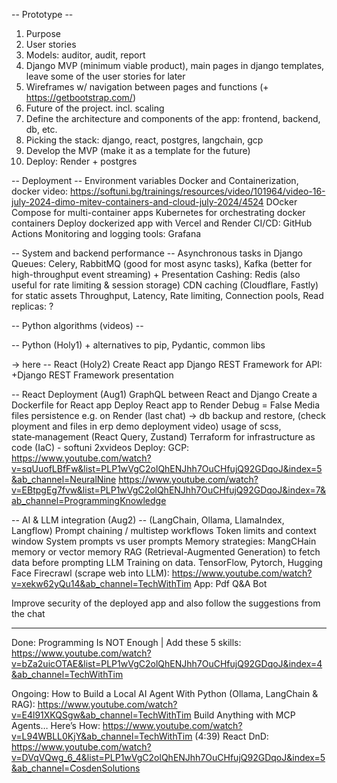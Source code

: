 -- Prototype --
1. Purpose
2. User stories
3. Models: auditor, audit, report
4. Django MVP (minimum viable product), main pages in django templates, leave some of the user stories for later
5. Wireframes w/ navigation between pages and functions (+ https://getbootstrap.com/)
6. Future of the project. incl. scaling
7. Define the architecture and components of the app: frontend, backend, db, etc.
8. Picking the stack: django, react, postgres, langchain, gcp
9. Develop the MVP (make it as a template for the future)
10. Deploy: Render + postgres


-- Deployment --
Environment variables
Docker and Containerization, docker video: https://softuni.bg/trainings/resources/video/101964/video-16-july-2024-dimo-mitev-containers-and-cloud-july-2024/4524
DOcker Compose for multi-container apps
Kubernetes for orchestrating docker containers
Deploy dockerized app with Vercel and Render
CI/CD: GitHub Actions
Monitoring and logging tools: Grafana


-- System and backend performance --
Asynchronous tasks in Django
Queues: Celery, RabbitMQ (good for most async tasks), Kafka (better for high-throughput event streaming) + Presentation
Cashing: Redis (also useful for rate limiting & session storage)
CDN caching (Cloudflare, Fastly) for static assets
Throughput, Latency, Rate limiting, Connection pools, Read replicas: ?


-- Python algorithms (videos) --


-- Python (Holy1) + alternatives to pip, Pydantic, common libs


-> here
-- React (Holy2)
Create React app
Django REST Framework for API: +Django REST Framework presentation


-- React Deployment (Aug1)
GraphQL between React and Django
Create a Dockerfile for React app
Deploy React app to Render
Debug = False
Media files persistence e.g. on Render (last chat) -> db backup and restore, (check ployment and files in erp demo deployment video)
usage of scss, state‑management (React Query, Zustand)
Terraform for infrastructure as code (IaC) - softuni 2xvideos
Deploy: GCP: 
https://www.youtube.com/watch?v=sqUuofLBfFw&list=PLP1wVgC2olQhENJhh7OuCHfujQ92GDqoJ&index=5&ab_channel=NeuralNine
https://www.youtube.com/watch?v=EBtpgEg7fvw&list=PLP1wVgC2olQhENJhh7OuCHfujQ92GDqoJ&index=7&ab_channel=ProgrammingKnowledge


-- AI & LLM integration (Aug2) --  (LangChain, Ollama, LlamaIndex, Langflow)
Prompt chaining / multistep workflows
Token limits and context window
System prompts vs user prompts
Memory strategies: MangCHain memory or vector memory
RAG (Retrieval-Augmented Generation) to fetch data before prompting
LLM Training on data. TensorFlow, Pytorch, Hugging Face
Firecrawl (scrape web into LLM): https://www.youtube.com/watch?v=xekw62yQu14&ab_channel=TechWithTim
App: Pdf Q&A Bot


Improve security of the deployed app and also follow the suggestions from the chat


-------------------------------------------------------------------------
Done:
Programming Is NOT Enough | Add these 5 skills: https://www.youtube.com/watch?v=bZa2uicOTAE&list=PLP1wVgC2olQhENJhh7OuCHfujQ92GDqoJ&index=4&ab_channel=TechWithTim

Ongoing:
How to Build a Local AI Agent With Python (Ollama, LangChain & RAG): https://www.youtube.com/watch?v=E4l91XKQSgw&ab_channel=TechWithTim
Build Anything with MCP Agents… Here’s How: https://www.youtube.com/watch?v=L94WBLL0KjY&ab_channel=TechWithTim (4:39)
React DnD: https://www.youtube.com/watch?v=DVqVQwg_6_4&list=PLP1wVgC2olQhENJhh7OuCHfujQ92GDqoJ&index=5&ab_channel=CosdenSolutions


